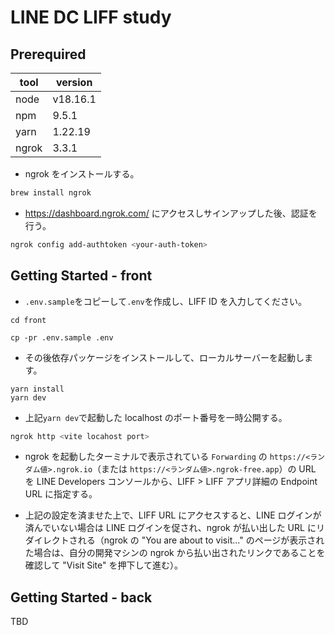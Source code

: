 # LINE DC LIFF study

## Prerequired

| tool  | version  |
| ----- | -------- |
| node  | v18.16.1 |
| npm   | 9.5.1    |
| yarn  | 1.22.19  |
| ngrok | 3.3.1    |

- ngrok をインストールする。

```bash
brew install ngrok
```

- <https://dashboard.ngrok.com/> にアクセスしサインアップした後、認証を行う。

```bash
ngrok config add-authtoken <your-auth-token>
```

## Getting Started - front

- `.env.sample`をコピーして`.env`を作成し、LIFF ID を入力してください。

```bash:
cd front

cp -pr .env.sample .env
```

- その後依存パッケージをインストールして、ローカルサーバーを起動します。

```bash:
yarn install
yarn dev
```

- 上記`yarn dev`で起動した localhost のポート番号を一時公開する。

```bash
ngrok http <vite locahost port>
```

- ngrok を起動したターミナルで表示されている `Forwarding` の `https://<ランダム値>.ngrok.io`（または `https://<ランダム値>.ngrok-free.app`）の URL を LINE Developers コンソールから、LIFF > LIFF アプリ詳細の Endpoint URL に指定する。

- 上記の設定を済ませた上で、LIFF URL にアクセスすると、LINE ログインが済んでいない場合は LINE ログインを促され、ngrok が払い出した URL にリダイレクトされる（ngrok の "You are about to visit..." のページが表示された場合は、自分の開発マシンの ngrok から払い出されたリンクであることを確認して "Visit Site" を押下して進む）。

## Getting Started - back

TBD
